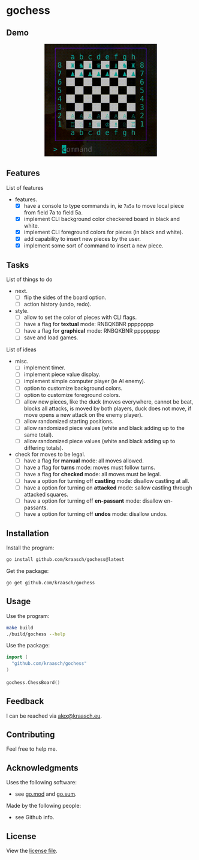 
# gochess

## Demo

<p align="center">
  <img src="./resources/example.gif" width="300"/>
</p>

## Features

List of features

  - features.
    - [X] have a console to type commands in, ie `7a5a` to move local piece from field 7a to field 5a.
    - [X] implement CLI background color checkered board in black and white.
    - [X] implement CLI foreground colors for pieces (in black and white).
    - [X] add capability to insert new pieces by the user.
    - [X] implement some sort of command to insert a new piece.

## Tasks

List of things to do

  - next.
    - [ ] flip the sides of the board option.
    - [ ] action history (undo, redo).
  - style.
    - [ ] allow to set the color of pieces with CLI flags.
    - [ ] have a flag for **textual** mode: RNBQKBNR pppppppp
    - [ ] have a flag for **graphical** mode: RNBQKBNR pppppppp
    - [ ] save and load games.

List of ideas

  - misc.
    - [ ] implement timer.
    - [ ] implement piece value display.
    - [ ] implement simple computer player (ie AI enemy).
    - [ ] option to customize background colors.
    - [ ] option to customize foreground colors.
    - [ ] allow new pieces, like the duck (moves everywhere, cannot be beat, blocks all attacks, is moved by both players, duck does not move, if move opens a new attack on the enemy player).
    - [ ] allow randomized starting positions.
    - [ ] allow randomized piece values (white and black adding up to the same total).
    - [ ] allow randomized piece values (white and black adding up to differing totals).
  - check for moves to be legal.
    - [ ] have a flag for **manual** mode: all moves allowed.
    - [ ] have a flag for **turns** mode: moves must follow turns.
    - [ ] have a flag for **checked** mode: all moves must be legal.
    - [ ] have a option for turning off **castling** mode: disallow castling at all.
    - [ ] have a option for turning on **attacked** mode: sallow castling through attacked squares.
    - [ ] have a option for turning off **en-passant** mode: disallow en-passants.
    - [ ] have a option for turning off **undos** mode: disallow undos.

## Installation

Install the program:

```bash
go install github.com/kraasch/gochess@latest
```

Get the package:

```bash
go get github.com/kraasch/gochess
```

## Usage

Use the program:

```bash
make build
./build/gochess --help
```

Use the package:

```go
import (
  "github.com/kraasch/gochess"
)

gochess.ChessBoard()
```

## Feedback

I can be reached via [alex@kraasch.eu](mailto:alex@kraasch.eu).

## Contributing

Feel free to help me.

## Acknowledgments

Uses the following software:

  - see [go.mod](./go.mod) and [go.sum](./go.sum).

Made by the following people:

  - see Github info.

## License

View the [license file](./LICENSE).

